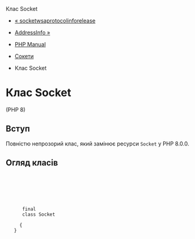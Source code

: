 Клас Socket

-   [« socketwsaprotocolinforelease](function.socket-wsaprotocol-info-release.html)
    
-   [AddressInfo »](class.addressinfo.html)
    
-   [PHP Manual](index.html)
    
-   [Сокети](book.sockets.html)
    
-   Клас Socket
    

# Клас Socket

(PHP 8)

## Вступ

Повністю непрозорий клас, який замінює ресурси `Socket` у PHP 8.0.0.

## Огляд класів

```synopsis

     
    

    
     
      final
      class Socket
     
     {
   }
```
